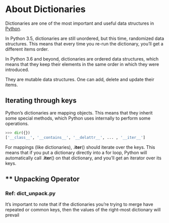 # About Dictionaries

Dictionaries are one of the most important and useful data structures in [Python][1].

In Python 3.5, dictionaries are still unordered, but this time, randomized data structures. This means that every time you re-run the dictionary, you’ll get a different items order.

In Python 3.6 and beyond, dictionaries are ordered data structures, which means that they keep their elements in the same order in which they were introduced.

They are mutable data structures. One can add, delete and update their items.

## Iterating through keys

Python’s dictionaries are mapping objects. This means that they inherit some special methods, which Python uses internally to perform some operations.

``` python
>>> dir({})
['__class__', '__contains__', '__delattr__', ... , '__iter__']
```
For mappings (like dictionaries), .__iter__() should iterate over the keys. This means that if you put a dictionary directly into a for loop, Python will automatically call .__iter__() on that dictionary, and you’ll get an iterator over its keys.

## ** Unpacking Operator

### Ref: dict_unpack.py

It’s important to note that if the dictionaries you’re trying to merge have repeated or common keys, then the values of the right-most dictionary will prevail

[ 1 ]: https://realpython.com/iterate-through-dictionary-python/
